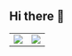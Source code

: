 ## Hi there 👋

<table>
  <tr>
    <td>
      <img src="https://github-readme-stats.vercel.app/api?username=EvgenioLoveS&show_icons=true&theme=slateorange" />
    </td>
    <td>
      <img src="https://github-readme-stats.vercel.app/api/top-langs/?username=EvgenioLoveS&layout=compact&theme=slateorange" />
    </td>
  </tr>
</table>


<!--
**EvgenioLoveS/EvgenioLoveS** is a ✨ _special_ ✨ repository because its `README.md` (this file) appears on your GitHub profile.

Here are some ideas to get you started:

- 🔭 I’m currently working on ...
- 🌱 I’m currently learning ...
- 👯 I’m looking to collaborate on ...
- 🤔 I’m looking for help with ...
- 💬 Ask me about ...
- 📫 How to reach me: ...
- 😄 Pronouns: ...
- ⚡ Fun fact: ...
-->
